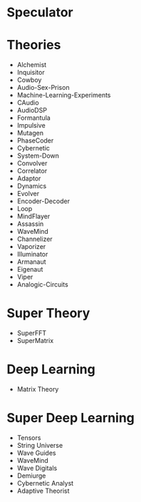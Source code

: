 # Speculator

# Theories
* Alchemist
* Inquisitor
* Cowboy
* Audio-Sex-Prison
* Machine-Learning-Experiments
* CAudio
* AudioDSP
* Formantula
* Impulsive
* Mutagen
* PhaseCoder
* Cybernetic
* System-Down
* Convolver
* Correlator
* Adaptor
* Dynamics
* Evolver
* Encoder-Decoder
* Loop
* MindFlayer
* Assassin
* WaveMind
* Channelizer
* Vaporizer
* Illuminator
* Armanaut
* Eigenaut
* Viper
* Analogic-Circuits

# Super Theory
* SuperFFT
* SuperMatrix

# Deep Learning
* Matrix Theory

# Super Deep Learning
* Tensors
* String Universe
* Wave Guides
* WaveMind 
* Wave Digitals
* Demiurge
* Cybernetic Analyst
* Adaptive Theorist
